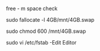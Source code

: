 free - m space check

sudo fallocate -l 4GB/mnt/4GB.swap  

sudo chmod 600 /mnt/4GB.swap

sudo vi /etc/fstab -Edit Editor
